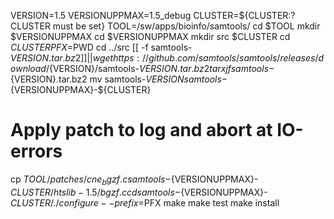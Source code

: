 VERSION=1.5
VERSIONUPPMAX=1.5_debug
CLUSTER=${CLUSTER:?CLUSTER must be set}
TOOL=/sw/apps/bioinfo/samtools/
cd $TOOL
mkdir $VERSIONUPPMAX
cd $VERSIONUPPMAX
mkdir src $CLUSTER
cd $CLUSTER
PFX=$PWD
cd ../src
[[ -f samtools-${VERSION}.tar.bz2 ]] || wget https://github.com/samtools/samtools/releases/download/${VERSION}/samtools-${VERSION}.tar.bz2
tar xjf samtools-${VERSION}.tar.bz2 
mv samtools-${VERSION} samtools-${VERSIONUPPMAX}-${CLUSTER}
# Apply patch to log and abort at IO-errors
cp $TOOL/patches/cne_bgzf.c samtools-${VERSIONUPPMAX}-${CLUSTER}/htslib-1.5/bgzf.c
cd samtools-${VERSIONUPPMAX}-${CLUSTER}/
./configure --prefix=$PFX
make
make test
make install

